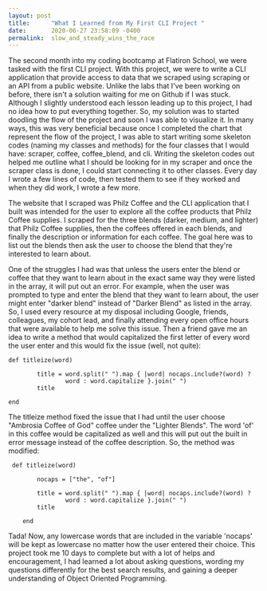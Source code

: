 ```yaml
---
layout: post
title:      "What I Learned from My First CLI Project "
date:       2020-06-27 23:58:09 -0400
permalink:  slow_and_steady_wins_the_race
---
```


The second month into my coding bootcamp at Flatiron School, we were tasked with the first CLI project. With this project, we were to write a CLI application that provide access to data that we scraped using scraping or an API from a public website.  Unlike the labs that I've been working on before, there isn't a solution waiting for me on Github if I was stuck. Although I slightly understood each lesson leading up to this project, I had no idea how to put everything together. So, my solution was to started doodling the flow of the project and soon I was able to visualize it. In many ways, this was very beneficial because once I completed the chart that represent the flow of the project, I was able to start writing some skeleton codes (naming my classes and methods) for the four classes that I would have: scraper, coffee, coffee_blend, and cli. Writing the skeleton codes out helped me outline what I should be looking for in my scraper and once the scraper class is done, I could start connecting it to other classes. Every day I wrote a few lines of code, then tested them to see if they worked and when they did work, I wrote a few more.

The website that I scraped was Philz Coffee and the  CLI application that I built was intended for the user to explore all the coffee products that Philz Coffee supplies. I scraped for the three blends (darker, medium, and lighter) that Philz Coffee supplies, then the coffees offered in each blends, and finally the description or information for each coffee. The goal here was to list out the blends then ask the user to choose the blend that they're interested to learn about. 

One of the struggles I had was that unless the users enter the blend or coffee that they want to learn about in the exact same way they were listed in the array, it will put out an error. For example, when the user was prompted to type and enter the blend that they want to learn about, the user might enter "darker blend" instead of "Darker Blend" as listed in the array. So, I used every resource at my disposal including Google, friends, colleagues, my cohort lead, and finally attending every open office hours that were available to help me solve this issue. Then a friend gave me an idea to write a method that would capitalized the first letter of every word the user enter and this would fix the issue (well, not quite): 

```
def titleize(word)

        title = word.split(" ").map { |word| nocaps.include?(word) ? 
                word : word.capitalize }.join(" ")
        title
				
end
```

The titleize method fixed the issue that I had until the user choose "Ambrosia Coffee of God" coffee under the "Lighter Blends".  The word 'of' in this coffee would be capitalized as well and this will put out the built in error message instead of the coffee description. So, the method was modified: 

```
 def titleize(word)
 
        nocaps = ["the", "of"]
				
        title = word.split(" ").map { |word| nocaps.include?(word) ? 
                word : word.capitalize }.join(" ")
        title
				
    end
```

Tada!  Now, any lowercase words that are included in the variable 'nocaps' will be kept as lowercase no matter how the user entered their choice. This project took me 10 days to complete but with a lot of helps and encouragement, I had learned a lot about asking questions, wording my questions differently for the best search results, and gaining a deeper understanding of Object Oriented Programming. 





